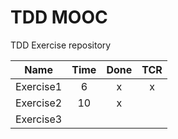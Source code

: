# TDD MOOC

TDD Exercise repository

| Name      | Time | Done | TCR |
| --------- | :--: | :--: | :-: |
| Exercise1 |  6   |  x   |  x  |
| Exercise2 |  10  |  x   |     |
| Exercise3 |      |      |     |

